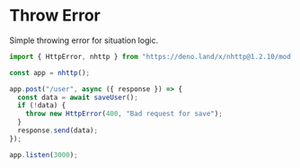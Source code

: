 # Throw Error

Simple throwing error for situation logic.

```js
import { HttpError, nhttp } from "https://deno.land/x/nhttp@1.2.10/mod.ts";

const app = nhttp();

app.post("/user", async ({ response }) => {
  const data = await saveUser();
  if (!data) {
    throw new HttpError(400, "Bad request for save");
  }
  response.send(data);
});

app.listen(3000);
```
